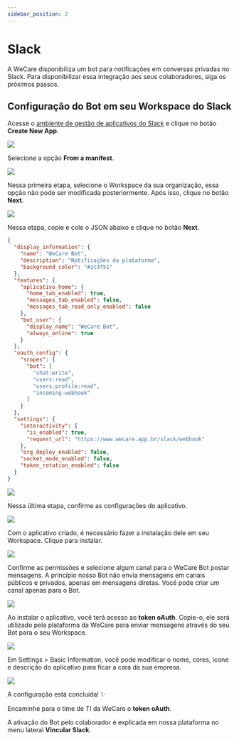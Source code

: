 ```yaml
---
sidebar_position: 2
---
```


# Slack

A WeCare disponibiliza um bot para notificações em conversas privadas no Slack. Para disponibilizar essa integração aos seus colaboradores, siga os próximos passos.

## Configuração do Bot em seu Workspace do Slack

Acesse o [ambiente de gestão de aplicativos do Slack](https://api.slack.com/apps/) e clique no botão **Create New App**.

![](/img/integracoes/slack/slack-1.png)

Selecione a opção **From a manifest**.

![](/img/integracoes/slack/slack-2.png)

Nessa primeira etapa, selecione o Workspace da sua organização, essa opção não pode ser modificada posteriormente. Após isso, clique no botão **Next**.

![](/img/integracoes/slack/slack-3.png)

Nessa etapa, copie e cole o JSON abaixo e clique no botão **Next**.

```json
{
  "display_information": {
    "name": "WeCare Bot",
    "description": "Notificações da plataforma",
    "background_color": "#2c3f51"
  },
  "features": {
    "aplicativo_home": {
      "home_tab_enabled": true,
      "messages_tab_enabled": false,
      "messages_tab_read_only_enabled": false
    },
    "bot_user": {
      "display_name": "WeCare Bot",
      "always_online": true
    }
  },
  "oauth_config": {
    "scopes": {
      "bot": [
        "chat:write",
        "users:read",
        "users.profile:read",
        "incoming-webhook"
      ]
    }
  },
  "settings": {
    "interactivity": {
      "is_enabled": true,
      "request_url": "https://www.wecare.app.br/slack/webhook"
    },
    "org_deploy_enabled": false,
    "socket_mode_enabled": false,
    "token_rotation_enabled": false
  }
}
```

![](/img/integracoes/slack/slack-4.png)

Nessa última etapa, confirme as configurações do aplicativo.

![](/img/integracoes/slack/slack-5.png)

Com o aplicativo criado, é necessário fazer a instalação dele em seu Workspace. Clique para instalar.

![](/img/integracoes/slack/slack-6.png)

Confirme as permissões e selecione algum canal para o WeCare Bot postar mensagens. A princípio nosso Bot não envia mensagens em canais públicos e privados, apenas em mensagens diretas. Você pode criar um canal apenas para o Bot.

![](/img/integracoes/slack/slack-7.png)

Ao instalar o aplicativo, você terá acesso ao **token oAuth**. Copie-o, ele será utilizado pela plataforma da WeCare para enviar mensagens através do seu Bot para o seu Workspace.

![](/img/integracoes/slack/slack-8.png)

Em Settings > Basic Information, você pode modificar o nome, cores, ícone e descrição do aplicativo para ficar a cara da sua empresa.

![](/img/integracoes/slack/slack-9.png)

A configuração está concluída! ✨

Encaminhe para o time de TI da WeCare o **token oAuth**.

A ativação do Bot pelo colaborador é explicada em nossa plataforma no menu lateral **Vincular Slack**.
